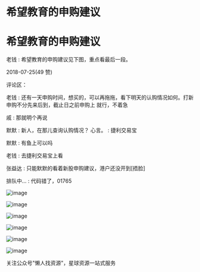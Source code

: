 # 希望教育的申购建议

# 希望教育的申购建议

老钱 : 希望教育的申购建议见下图，重点看最后一段。

2018-07-25(49 赞)

评论区：

老钱 : 还有一天申购时间，想买的，可以再拖拖，看下明天的认购情况如何。打新申购不分先来后到，截止日之前申购上 就行，不着急

戚 : 那就明个再说

默默 : 新人，在那儿查询认购情况？ 心言。 : 捷利交易宝

默默 : 有鱼上可以吗

老钱 : 去捷利交易宝上看

张益达 : 只能默默的看着新股申购建议，港户还没开到[捂脸]

排队中... : 代码错了，01765

![image](img/Image_537.png)

![image](img/Image_538.png)

![image](img/Image_539.png)

![image](img/Image_540.png)

![image](img/Image_541.png)

![image](img/Image_542.png)

关注公众号"懒人找资源"，星球资源一站式服务
